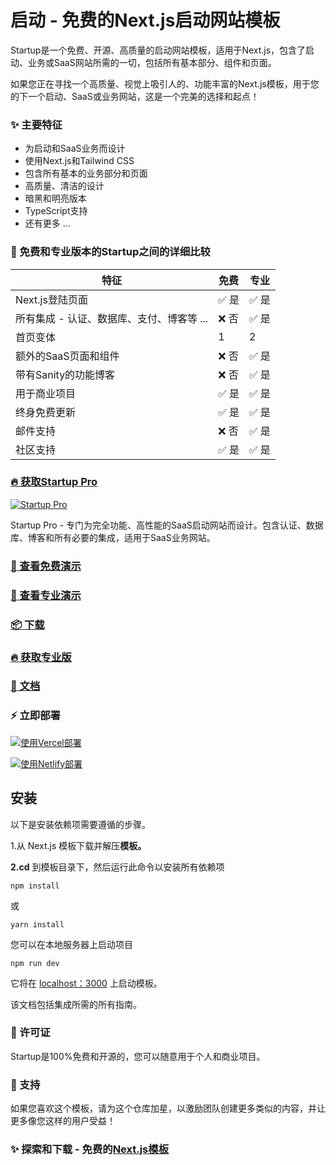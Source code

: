 # 启动 - 免费的Next.js启动网站模板

Startup是一个免费、开源、高质量的启动网站模板，适用于Next.js，包含了启动、业务或SaaS网站所需的一切，包括所有基本部分、组件和页面。

如果您正在寻找一个高质量、视觉上吸引人的、功能丰富的Next.js模板，用于您的下一个启动、SaaS或业务网站，这是一个完美的选择和起点！

### ✨ 主要特征
- 为启动和SaaS业务而设计
- 使用Next.js和Tailwind CSS
- 包含所有基本的业务部分和页面
- 高质量、清洁的设计
- 暗黑和明亮版本
- TypeScript支持
- 还有更多 ...

### 🙌 免费和专业版本的Startup之间的详细比较

| 特征             | 免费 | 专业 |
|---------------------|------------|----------|
| Next.js登陆页面             | ✅ 是      | ✅ 是      |
| 所有集成 - 认证、数据库、支付、博客等 ...             | ❌ 否      | ✅ 是 |
| 首页变体             | 1      | 2 |
| 额外的SaaS页面和组件             | ❌ 否      | ✅ 是 |
| 带有Sanity的功能博客       | ❌ 否      | ✅ 是 | ✅ 是 |
| 用于商业项目            | ✅ 是      | ✅ 是      |
| 终身免费更新             | ✅ 是      | ✅ 是 |
| 邮件支持       | ❌ 否         | ✅ 是       |
| 社区支持         | ✅ 是         | ✅ 是       |


### [🔥 获取Startup Pro](https://nextjstemplates.com/templates/saas-starter-startup)

[![Startup Pro](https://raw.githubusercontent.com/NextJSTemplates/startup-nextjs/main/startup-pro.webp)](https://nextjstemplates.com/templates/saas-starter-startup)

Startup Pro - 专门为完全功能、高性能的SaaS启动网站而设计。包含认证、数据库、博客和所有必要的集成，适用于SaaS业务网站。

### [🚀 查看免费演示](https://startup.nextjstemplates.com/)

### [🚀 查看专业演示](https://startup-pro.nextjstemplates.com/)

### [📦 下载](https://nextjstemplates.com/templates/startup)

### [🔥 获取专业版](https://nextjstemplates.com/templates/saas-starter-startup)

### [🔌 文档](https://nextjstemplates.com/docs)

### ⚡ 立即部署

[![使用Vercel部署](https://vercel.com/button)](https://vercel.com/new/clone?repository-url=https%3A%2F%2Fgithub.com%2FNextJSTemplates%2Fstartup-nextjs)

[![使用Netlify部署](https://www.netlify.com/img/deploy/button.svg)](https://app.netlify.com/start/deploy?repository=https://github.com/NextJSTemplates/startup-nextjs)

## 安装

[](https://github.com/NextJSTemplates/solid-nextjs#installation)

以下是安装依赖项需要遵循的步骤。

1.从 Next.js 模板下载并解压**模板。**

**2.cd** 到模板目录下，然后运行此命令以安装所有依赖项

```shell
npm install
```

或

```shell
yarn install
```

您可以在本地服务器上启动项目

```shell
npm run dev
```

它将在 [localhost：3000](http://localhost:3000/) 上启动模板。

该文档包括集成所需的所有指南。
### 📄 许可证
Startup是100%免费和开源的，您可以随意用于个人和商业项目。

### 💜 支持
如果您喜欢这个模板，请为这个仓库加星，以激励团队创建更多类似的内容，并让更多像您这样的用户受益！

### ✨ 探索和下载 - 免费的[Next.js模板](https://nextjstemplates.com)
